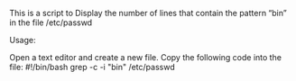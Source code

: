 This is a script to Display the number of lines that contain the pattern “bin” in the file /etc/passwd

Usage:

Open a text editor and create a new file.
Copy the following code into the file:
#!/bin/bash
grep -c -i "bin" /etc/passwd
